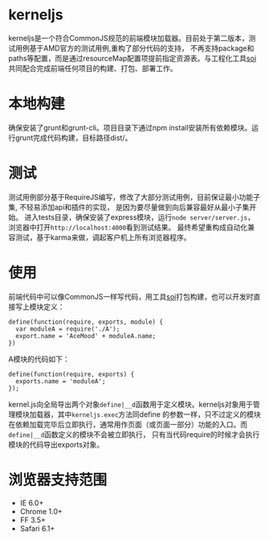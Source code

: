 # kerneljs
kerneljs是一个符合CommonJS规范的前端模块加载器。目前处于第二版本，测试用例基于AMD官方的测试用例,重构了部分代码的支持，
不再支持package和paths等配置，而是通过resourceMap配置项提前指定资源表。与工程化工具[soi](https://github.com/Saber-Team/soi)
共同配合完成前端任何项目的构建、打包、部署工作。

# 本地构建
确保安装了grunt和grunt-cli。项目目录下通过npm install安装所有依赖模块。运行grunt完成代码构建，目标路径dist/。

# 测试
测试用例部分基于RequireJS编写，修改了大部分测试用例，目前保证最小功能子集, 不轻易添加api和插件的实现，
是因为要尽量做到向后兼容最好从最小子集开始。
进入tests目录，确保安装了express模块，运行`node server/server.js`，浏览器中打开`http://localhost:4000`看到测试结果。
最终希望重构成自动化兼容测试，基于karma来做，调起客户机上所有浏览器程序。

# 使用
前端代码中可以像CommonJS一样写代码，用工具[soi](https://github.com/Saber-Team/soi)打包构建，也可以开发时直接写上模块定义：
```
define(function(require, exports, module) {
  var moduleA = require('./A');  
  export.name = 'AceMood' + moduleA.name;
})
```
A模块的代码如下：
```
define(function(require, exports) {
  exports.name = 'moduleA';
});
```
kernel.js向全局导出两个对象`define|__d`函数用于定义模块。kerneljs对象用于管理模块加载器，其中`kerneljs.exec`方法同define
的参数一样，只不过定义的模块在依赖加载完毕后立即执行，通常用作页面（或页面一部分）功能的入口。而`define|__d`函数定义的模块不会被立即执行，
只有当代码require的时候才会执行模块的代码导出exports对象。

# 浏览器支持范围
* IE 6.0+
* Chrome 1.0+
* FF 3.5+
* Safari 6.1+
